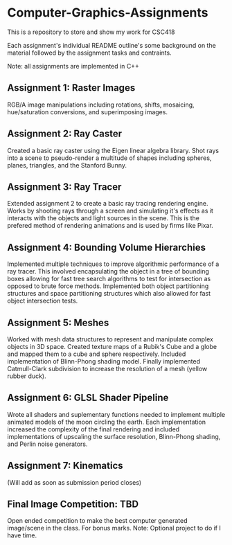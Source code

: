 # Computer-Graphics-Assignments
This is a repository to store and show my work for CSC418

Each assignment's individual README outline's some background on the material followed by the assignment tasks and contraints.

Note: all assignments are implemented in C++

## Assignment 1: Raster Images
RGB/A image manipulations including rotations, shifts, mosaicing, hue/saturation conversions, and superimposing images. 

## Assignment 2: Ray Caster
Created a basic ray caster using the Eigen linear algebra library. Shot rays into a scene to pseudo-render a multitude of shapes including spheres, planes, triangles, and the Stanford Bunny.

## Assignment 3: Ray Tracer
Extended assignment 2 to create a basic ray tracing rendering engine. Works by shooting rays through a screen and simulating it's effects as it interacts with the objects and light sources in the scene. This is the prefered method of rendering animations and is used by firms like Pixar.

## Assignment 4: Bounding Volume Hierarchies
Implemented multiple techniques to improve algorithmic performance of a ray tracer. This involved encapsulating the object in a tree of bounding boxes allowing for fast tree search algorithms to test for intersection as opposed to brute force methods. Implemented both object partitioning structures and space partitioning structures which also allowed for fast object intersection tests.

## Assignment 5: Meshes
Worked with mesh data structures to represent and manipulate complex objects in 3D space. Created texture maps of a Rubik's Cube and a globe and mapped them to a cube and sphere respectively. Included implementation of Blinn-Phong shading model. Finally implemented Catmull-Clark subdivision to increase the resolution of a mesh (yellow rubber duck).

## Assignment 6: GLSL Shader Pipeline
Wrote all shaders and suplementary functions needed to implement multiple animated models of the moon circling the earth. Each implementation increased the complexity of the final rendering and included implementations of upscaling the surface resolution, Blinn-Phong shading, and Perlin noise generators.

## Assignment 7: Kinematics
(Will add as soon as submission period closes)

## Final Image Competition: TBD
Open ended competition to make the best computer generated image/scene in the class. For bonus marks. Note: Optional project to do if I have time.
